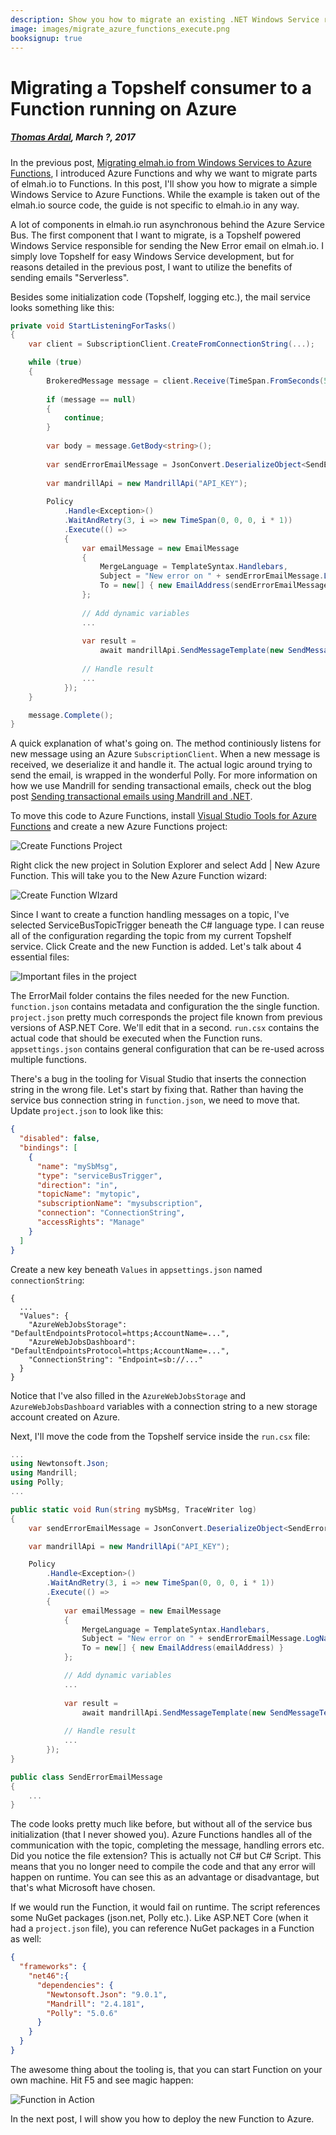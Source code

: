 ---description: Show you how to migrate an existing .NET Windows Service reading messages from Service Bus to a Function running on Azure.image: images/migrate_azure_functions_execute.pngbooksignup: true---# Migrating a Topshelf consumer to a Function running on Azure##### [Thomas Ardal](http://elmah.io/about/), March ?, 2017In the previous post, [Migrating elmah.io from Windows Services to Azure Functions](https://blog.elmah.io/migrating-from-windows-services-to-azure-functions/), I introduced Azure Functions and why we want to migrate parts of elmah.io to Functions. In this post, I'll show you how to migrate a simple Windows Service to Azure Functions. While the example is taken out of the elmah.io source code, the guide is not specific to elmah.io in any way.A lot of components in elmah.io run asynchronous behind the Azure Service Bus. The first component that I want to migrate, is a Topshelf powered Windows Service responsible for sending the New Error email on elmah.io. I simply love Topshelf for easy Windows Service development, but for reasons detailed in the previous post, I want to utilize the benefits of sending emails "Serverless".Besides some initialization code (Topshelf, logging etc.), the mail service looks something like this:```csharpprivate void StartListeningForTasks(){	var client = SubscriptionClient.CreateFromConnectionString(...);	while (true)	{		BrokeredMessage message = client.Receive(TimeSpan.FromSeconds(5));			if (message == null)		{			continue;		}			var body = message.GetBody<string>();			var sendErrorEmailMessage = JsonConvert.DeserializeObject<SendErrorEmailMessage>(body);			var mandrillApi = new MandrillApi("API_KEY");			Policy			.Handle<Exception>()			.WaitAndRetry(3, i => new TimeSpan(0, 0, 0, i * 1))			.Execute(() =>			{				var emailMessage = new EmailMessage				{					MergeLanguage = TemplateSyntax.Handlebars,					Subject = "New error on " + sendErrorEmailMessage.LogName,					To = new[] { new EmailAddress(sendErrorEmailMessage.Email) }				};					// Add dynamic variables				...					var result =				    await mandrillApi.SendMessageTemplate(new SendMessageTemplateRequest(...));								// Handle result				...			});	}	message.Complete();}```A quick explanation of what's going on. The method continiously listens for new message using an Azure `SubscriptionClient`. When a new message is received, we deserialize it and handle it. The actual logic around trying to send the email, is wrapped in the wonderful Polly. For more information on how we use Mandrill for sending transactional emails, check out the blog post [Sending transactional emails using Mandrill and .NET](https://blog.elmah.io/sending-transactional-emails-using-mandrill-and-net/).To move this code to Azure Functions, install [Visual Studio Tools for Azure Functions](https://blogs.msdn.microsoft.com/webdev/2016/12/01/visual-studio-tools-for-azure-functions/) and create a new Azure Functions project:![Create Functions Project](images/migrate_azure_functions_create_project.png)Right click the new project in Solution Explorer and select Add | New Azure Function. This will take you to the New Azure Function wizard:![Create Function WIzard](images/migrate_azure_functions_create_function.png)Since I want to create a function handling messages on a topic, I've selected ServiceBusTopicTrigger beneath the C# language type. I can reuse all of the configuration regarding the topic from my current Topshelf service. Click Create and the new Function is added. Let's talk about 4 essential files:![Important files in the project](images/migrate_azure_functions_important_files.png)The ErrorMail folder contains the files needed for the new Function. `function.json` contains metadata and configuration the the single function. `project.json` pretty much corresponds the project file known from previous versions of ASP.NET Core. We'll edit that in a second. `run.csx` contains the actual code that should be executed when the Function runs. `appsettings.json` contains general configuration that can be re-used across multiple functions.There's a bug in the tooling for Visual Studio that inserts the connection string in the wrong file. Let's start by fixing that. Rather than having the service bus connection string in `function.json`, we need to move that. Update `project.json` to look like this:```json  
{
  "disabled": false,
  "bindings": [
    {
      "name": "mySbMsg",
      "type": "serviceBusTrigger",
      "direction": "in",
      "topicName": "mytopic",
      "subscriptionName": "mysubscription",
      "connection": "ConnectionString",
      "accessRights": "Manage"
    }
  ]
}
```

Create a new key beneath `Values` in `appsettings.json` named `connectionString`:

```
{
  ...
  "Values": {
    "AzureWebJobsStorage": "DefaultEndpointsProtocol=https;AccountName=...",
    "AzureWebJobsDashboard": "DefaultEndpointsProtocol=https;AccountName=...",
    "ConnectionString": "Endpoint=sb://..."
  }
}
```

Notice that I've also filled in the `AzureWebJobsStorage` and `AzureWebJobsDashboard` variables with a connection string to a new storage account created on Azure.

Next, I'll move the code from the Topshelf service inside the `run.csx` file:

```csharp
...
using Newtonsoft.Json;
using Mandrill;
using Polly;
...

public static void Run(string mySbMsg, TraceWriter log)
{
	var sendErrorEmailMessage = JsonConvert.DeserializeObject<SendErrorEmailMessage>(mySbMsg);

	var mandrillApi = new MandrillApi("API_KEY");

	Policy
		.Handle<Exception>()
		.WaitAndRetry(3, i => new TimeSpan(0, 0, 0, i * 1))
		.Execute(() =>
		{
			var emailMessage = new EmailMessage
			{
				MergeLanguage = TemplateSyntax.Handlebars,
				Subject = "New error on " + sendErrorEmailMessage.LogName,
				To = new[] { new EmailAddress(emailAddress) }
			};

			// Add dynamic variables
			...
	
			var result =
				await mandrillApi.SendMessageTemplate(new SendMessageTemplateRequest(...));
			
			// Handle result
			...
		});
}

public class SendErrorEmailMessage
{
	...
}
```

The code looks pretty much like before, but without all of the service bus initialization (that I never showed you). Azure Functions handles all of the communication with the topic, completing the message, handling errors etc. Did you notice the file extension? This is actually not C# but C# Script. This means that you no longer need to compile the code and that any error will happen on runtime. You can see this as an advantage or disadvantage, but that's what Microsoft have chosen.

If we would run the Function, it would fail on runtime. The script references some NuGet packages (json.net, Polly etc.). Like ASP.NET Core (when it had a `project.json` file), you can reference NuGet packages in a Function as well:

```json
{
  "frameworks": {
    "net46":{
      "dependencies": {
        "Newtonsoft.Json": "9.0.1",
        "Mandrill": "2.4.181",
        "Polly": "5.0.6"
      }
    }
  }
}
```

The awesome thing about the tooling is, that you can start Function on your own machine. Hit F5 and see magic happen:

![Function in Action](images/migrate_azure_functions_execute.png)

In the next post, I will show you how to deploy the new Function to Azure.